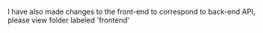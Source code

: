 I have also made changes to the front-end to correspond to back-end API, please view folder labeled 'frontend'
